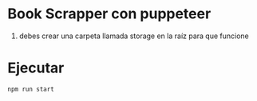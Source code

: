 # Book Scrapper con puppeteer

1. debes crear una carpeta llamada storage en la raíz para que funcione

# Ejecutar

```
npm run start
```
